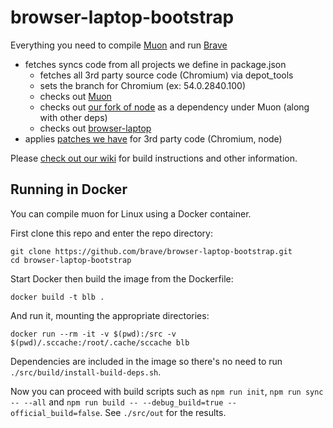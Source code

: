 # browser-laptop-bootstrap
Everything you need to compile [Muon](https://github.com/brave/muon) and run [Brave](https://github.com/brave/browser-laptop)
- fetches syncs code from all projects we define in package.json
  - fetches all 3rd party source code (Chromium) via depot_tools
  - sets the branch for Chromium (ex: 54.0.2840.100)
  - checks out [Muon](https://github.com/brave/muon)
  - checks out [our fork of node](https://github.com/brave/node/tree/chromium54) as a dependency under Muon (along with other deps)
  - checks out [browser-laptop](https://github.com/brave/browser-laptop)
- applies [patches we have](https://github.com/brave/muon/tree/master/patches) for 3rd party code (Chromium, node)

Please [check out our wiki](https://github.com/brave/browser-laptop-bootstrap/wiki) for build instructions and other information.

## Running in Docker

You can compile muon for Linux using a Docker container.

First clone this repo and enter the repo directory:
```
git clone https://github.com/brave/browser-laptop-bootstrap.git
cd browser-laptop-bootstrap
```

Start Docker then build the image from the Dockerfile:
```
docker build -t blb .
```

And run it, mounting the appropriate directories:
```
docker run --rm -it -v $(pwd):/src -v $(pwd)/.sccache:/root/.cache/sccache blb
```

Dependencies are included in the image so there's no need to run `./src/build/install-build-deps.sh`.

Now you can proceed with build scripts such as `npm run init`, `npm run sync -- --all` and `npm run build -- --debug_build=true --official_build=false`. See `./src/out` for the results.
